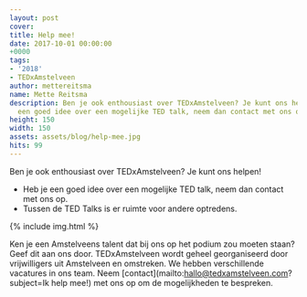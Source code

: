 ```yaml
---
layout: post
cover:
title: Help mee!
date: 2017-10-01 00:00:00
+0000
tags:
- '2018'
- TEDxAmstelveen
author: mettereitsma
name: Mette Reitsma
description: Ben je ook enthousiast over TEDxAmstelveen? Je kunt ons helpen! Heb je
  een goed idee over een mogelijke TED talk, neem dan contact met ons op.
height: 150
width: 150
assets: assets/blog/help-mee.jpg
hits: 99
---
```


Ben je ook enthousiast over TEDxAmstelveen? Je kunt ons helpen!
<ul class="check">
<li>Heb je een goed idee over een mogelijke TED talk, neem dan contact met ons op.</li>
<li>Tussen de TED Talks is er ruimte voor andere optredens.</li>
</ul>

{% include img.html %}

Ken je een Amstelveens talent dat bij ons op het podium zou moeten staan? Geef dit aan ons door.
TEDxAmstelveen wordt geheel georganiseerd door vrijwilligers uit Amstelveen en omstreken. We hebben verschillende vacatures in ons team. Neem [contact](mailto:hallo@tedxamstelveen.com?subject=Ik help mee!) met ons op om de mogelijkheden te bespreken.  
